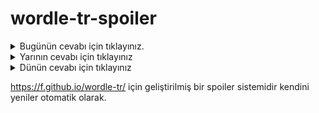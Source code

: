 # wordle-tr-spoiler

<details>
  <summary>Bugünün cevabı için tıklayınız.</summary>
  <br>
    <b> yaşıt </b>
</details>

<details>
  <summary>Yarının cevabı için tıklayınız</summary>
  <br>
   <b> merci </b>
</details>

<details>
  <summary>Dünün cevabı için tıklayınız </summary>
  <br>
  <b> manga </b>
</details>

https://f.github.io/wordle-tr/ için geliştirilmiş bir spoiler sistemidir kendini yeniler otomatik olarak.

